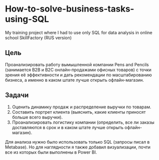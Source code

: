 # How-to-solve-business-tasks-using-SQL
My training project where I had to use only SQL for data analysis in online school SkillFactory (RUS version)

## Цель

Проанализировать работу вымышленной компании Pens and Pencils (занимается B2B и B2C онлайн-продажами офисных товаров) с точки зрения её эффективности и дать рекомендации по масштабированию бизнеса, а именно в каком штате лучше открыть офлайн-магазин.

## Задачи
1. Оценить динамику продаж и распределение выручки по товарам.
2. Составить портрет клиента (выяснить, какие клиенты приносят больше всего выручки).
3. Проанализировать логистику компании (определить, все ли заказы доставляются в срок и в каком штате лучше открыть офлайн-магазин).

Для анализа нужно было использовать только SQL (запросы писал в Metabase). Но для наглядности я также добавил визуализации, почти все из которых были выполнены в Power BI.
